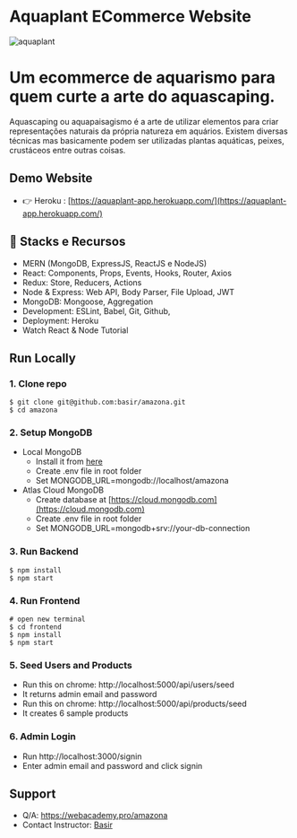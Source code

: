 # Aquaplant ECommerce Website
![aquaplant](/template/images/amazona.jpg)


# Um ecommerce de aquarismo para quem curte a arte do aquascaping.
Aquascaping ou aquapaisagismo é a arte de utilizar elementos para criar representações naturais da própria natureza em aquários. Existem diversas técnicas mas basicamente podem ser utilizadas plantas aquáticas, peixes, crustáceos entre outras coisas.

## Demo Website

- 👉 Heroku : [https://aquaplant-app.herokuapp.com/](https://aquaplant-app.herokuapp.com/)


## 🧰 Stacks e Recursos

- MERN (MongoDB, ExpressJS, ReactJS e NodeJS)
- React: Components, Props, Events, Hooks, Router, Axios
- Redux: Store, Reducers, Actions
- Node & Express: Web API, Body Parser, File Upload, JWT
- MongoDB: Mongoose, Aggregation
- Development: ESLint, Babel, Git, Github,
- Deployment: Heroku
- Watch React & Node Tutorial

## Run Locally

### 1. Clone repo

```
$ git clone git@github.com:basir/amazona.git
$ cd amazona
```

### 2. Setup MongoDB

- Local MongoDB
  - Install it from [here](https://www.mongodb.com/try/download/community)
  - Create .env file in root folder
  - Set MONGODB_URL=mongodb://localhost/amazona  
- Atlas Cloud MongoDB
  - Create database at [https://cloud.mongodb.com](https://cloud.mongodb.com)
  - Create .env file in root folder
  - Set MONGODB_URL=mongodb+srv://your-db-connection

### 3. Run Backend

```
$ npm install
$ npm start
```

### 4. Run Frontend

```
# open new terminal
$ cd frontend
$ npm install
$ npm start
```

### 5. Seed Users and Products

- Run this on chrome: http://localhost:5000/api/users/seed
- It returns admin email and password
- Run this on chrome: http://localhost:5000/api/products/seed
- It creates 6 sample products

### 6. Admin Login

- Run http://localhost:3000/signin
- Enter admin email and password and click signin

## Support

- Q/A: https://webacademy.pro/amazona
- Contact Instructor: [Basir](mailto:basir.jafarzadeh@gmail.com)
